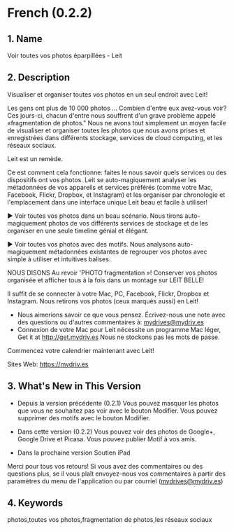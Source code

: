 French (0.2.2)
==============

## 1. Name
Voir toutes vos photos éparpillées - Leit

## 2. Description
Visualiser et organiser toutes vos photos en un seul endroit avec Leit!

Les gens ont plus de 10 000 photos ... Combien d'entre eux avez-vous voir? Ces jours-ci, chacun d'entre nous souffrent d'un grave problème appelé «fragmentation de photos." Nous ne avons tout simplement un moyen facile de visualiser et organiser toutes les photos que nous avons prises et enregistrées dans différents stockage, services de cloud computing, et les réseaux sociaux.

Leit est un remède.

Ce est comment cela fonctionne: faites le nous savoir quels services ou des dispositifs ont vos photos. Leit se auto-magiquement analyser les métadonnées de vos appareils et services préférés (comme votre Mac, Facebook, Flickr, Dropbox, et Instagram) et les organiser par chronologie et l'emplacement dans une interface unique Leit beau et facile à utiliser!

▶ Voir toutes vos photos dans un beau scénario. Nous tirons auto-magiquement photos de vos différents services de stockage et de les organiser en une seule timeline génial et élégant.

▶ Voir toutes vos photos avec des motifs. Nous analysons auto-magiquement métadonnées existantes de regrouper vos photos avec simple à utiliser et intuitives balises.

NOUS DISONS Au revoir 'PHOTO fragmentation »! Conserver vos photos organisée et afficher tous à la fois dans un montage sur LEIT BELLE!

Il suffit de se connecter à votre Mac, PC, Facebook, Flickr, Dropbox et Instagram. Nous retirons vos photos (ceux marqués aussi) en Leit!

* Nous aimerions savoir ce que vous pensez. Écrivez-nous une note avec des questions ou d'autres commentaires à: mydrives@mydriv.es
* Connexion de votre Mac pour Leit nécessite un programme Mac léger, Get it at http://get.mydriv.es Nous ne stockons pas les mots de passe.

Commencez votre calendrier maintenant avec Leit!

Sites Web: https://mydriv.es

## 3. What's New in This Version
- Depuis la version précédente (0.2.1)
Vous pouvez masquer les photos que vous ne souhaitez pas voir avec le bouton Modifier.
Vous pouvez supprimer des motifs avec le bouton Modifier.

- Dans cette version (0.2.2)
Vous pouvez voir des photos de Google+, Google Drive et Picasa.
Vous pouvez publier Motif à vos amis.

- Dans la prochaine version
Soutien iPad

Merci pour tous vos retours! Si vous avez des commentaires ou des questions plus, se il vous plaît envoyez-nous vos commentaires à partir des paramètres du menu de l'application ou par courriel (mydrives@mydriv.es)

## 4. Keywords
photos,toutes vos photos,fragmentation de photos,les réseaux sociaux
